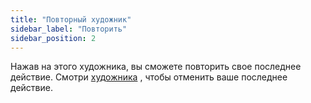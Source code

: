 ```yaml
---
title: "Повторный художник"
sidebar_label: "Повторить"
sidebar_position: 2
---
```


Нажав на этого художника, вы сможете повторить свое последнее действие. Смотри [художника](undo) , чтобы отменить ваше последнее действие.
